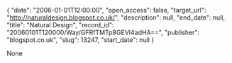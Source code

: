 {
  "date": "2006-01-01T12:00:00", 
  "open_access": false, 
  "target_url": "http://naturaldesign.blogspot.co.uk/", 
  "description": null, 
  "end_date": null, 
  "title": "Natural Design", 
  "record_id": "20060101T120000/Way/GFRfTMTp8GEVI4adHA==", 
  "publisher": "blogspot.co.uk", 
  "slug": 13247, 
  "start_date": null
}

None